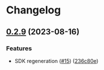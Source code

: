 # Changelog

## [0.2.9](https://github.com/flipt-io/flipt-node/compare/0.2.8...0.2.9) (2023-08-16)


### Features

* SDK regeneration ([#15](https://github.com/flipt-io/flipt-node/issues/15)) ([236c80e](https://github.com/flipt-io/flipt-node/commit/236c80ef991a778f256b9eea7e3b6d07037c3a46))

